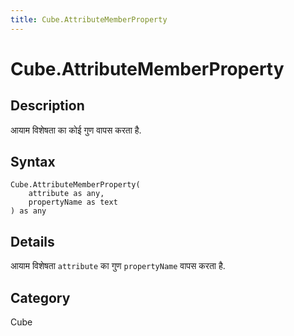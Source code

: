 ```yaml
---
title: Cube.AttributeMemberProperty
---
```


# Cube.AttributeMemberProperty


## Description

आयाम विशेषता का कोई गुण वापस करता है.


## Syntax

```powerquery
Cube.AttributeMemberProperty(
    attribute as any,
    propertyName as text
) as any
```


## Details

आयाम विशेषता <code>attribute</code> का गुण <code>propertyName</code> वापस करता है.



## Category
Cube
